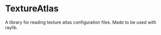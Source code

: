 # TextureAtlas
A library for reading texture atlas configuration files.
Made to be used with raylib.
